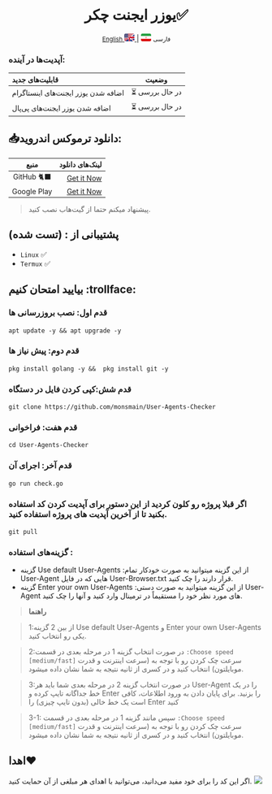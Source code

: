 <div align="center"> <h1>یوزر ایجنت چکر✅️</h1>
</div>
<div align="center">
    <p>
        <a href="README.md">
            <small>English</small> <img src='https://github.com/monsmain/ighack/blob/main/images/flag-en.png' alt='English' style='width: 20px;height: 15px;border-radius: 3px;' />  </a> | 
            <img src='https://github.com/monsmain/ighack/blob/main/images/Flag-iran.png' alt='فارسی' style='width: 20px;height: 15px;border-radius: 3px;' /> <small>فارسی</small>
    </p>
    </div>

### آپدیت‌ها در آینده:
| قابلیت‌های جدید | وضعیت |
|:---|:---:|
| اضافه شدن یوزر ایجنت‌های اینستاگرام | ⏳ در حال بررسی |
| اضافه شدن یوزر ایجنت‌های پی‌پال | ⏳ در حال بررسی |
## 📥دانلود ترموکس اندروید:

| منبع | لینک‌های دانلود |
|:--------:| -------------:|
| GitHub 🐈‍⬛|[Get it Now](https://github.com/termux/termux-app/releases)|
| Google Play|[Get it Now](https://play.google.com/store/apps/details?id=com.termux)|                    
> پیشنهاد میکنم حتما از گیت‌هاب نصب کنید.
## پشتیبانی از : (تست شده)
- `Linux` ✅
- `Termux` ✅
## بیایید امتحان کنیم :trollface:
### قدم اول: نصب بروزرسانی ها
```
apt update -y && apt upgrade -y
```
### قدم دوم: پیش نیاز ها
```
pkg install golang -y &&  pkg install git -y
```
### قدم شش:کپی کردن فایل در دستگاه
```
git clone https://github.com/monsmain/User-Agents-Checker
```
### قدم هفت: فراخوانی
```
cd User-Agents-Checker
```
### قدم آخر: اجرای آن
```
go run check.go
```
### اگر قبلا پروژه رو کلون کردید از این دستور برای آپدیت کردن کد استفاده بکنید تا از آخرین آپدیت های پروژه استفاده کنید.
```
git pull
```
### گزینه‌های استفاده :
- گزینه Use default User-Agents :از این گزینه میتوانید به صورت خودکار تمام User-Agent هایی که در فایل User-Browser.txt قرار دارند را چک کنید.
- گزینه Enter your own User-Agents :از این گزینه میتوانید به صورت دستی User-Agent های مورد نظر خود را مستقیماً در ترمینال وارد کنید و آنها را چک کنید.

>  **راهنما**                        

>1:از بین 2 گزینه Use default User-Agents و Enter your own User-Agents یکی رو انتخاب کنید.

>2:در صورت انتخاب گزینه 1 در مرحله بعدی در قسمت `:Choose speed [medium/fast]` سرعت چک کردن رو با توجه به (سرعت اینترنت و قدرت موبایلتون) انتخاب کنید و در کسری از ثانیه نتیجه به شما نشان داده میشود.

>3:در صورت انتخاب گزینه 2 در مرحله بعدی شما باید هر User-Agent را در یک خط جداگانه تایپ کرده و Enter را بزنید. برای پایان دادن به ورود اطلاعات، کافی است یک خط خالی (بدون تایپ چیزی) را Enter کنید

>3-1: سپس مانند گزینه 1 در مرحله بعدی در قسمت `:Choose speed [medium/fast]` سرعت چک کردن رو با توجه به (سرعت اینترنت و قدرت موبایلتون) انتخاب کنید و در کسری از ثانیه نتیجه به شما نشان داده میشود.

## اهدا❤️
اگر این کد را برای خود مفید می‌دانید، می‌توانید با اهدای هر مبلغی از آن حمایت کنید. 
  <a href="https://monsmain.github.io/index.html#timeline03-1l"><img src="https://img.shields.io/badge/Donate-E5322D?style=for-the-badge&logo=ilovepdf&logoColor=white" /></a>



    
